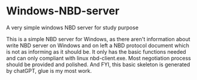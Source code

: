 # Windows-NBD-server
A very simple windows NBD server for study purpose

This is a simple NBD server for Windows, as there aren't information about write NBD server on Windows and on left a NBD protocol document which is
not as informing as it should be. It only has the basic functions needed and can only compliant with linux nbd-client.exe. Most negotiation process 
should be provided and polished. And FYI, this basic skeleton is generated by chatGPT, glue is my most work.
